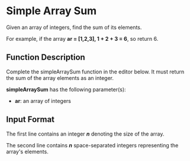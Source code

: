 # Simple Array Sum 
Given an array of integers, find the sum of its elements.

For example, if the array **ar = [1,2,3], 1 + 2 + 3 = 6**, so return 6.

## Function Description

Complete the simpleArraySum function in the editor below. It must return the sum of the array elements as an integer.

**simpleArraySum** has the following parameter(s):

- **ar**: an array of integers

## Input Format
The first line contains an integer ***n*** denoting the size of the array.

The second line contains ***n*** space-separated integers representing the array's elements.